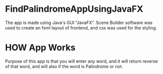 # FindPalindromeAppUsingJavaFX
The app is made using Java's GUI "JavaFX".
Scene Builder software was used to create an fxml layout of frontend, and css was used for the styling.

# HOW App Works
Purpose of this app is that you will enter any word, and it will return reverse of that word, and will also if the word is Palindrome or not.
